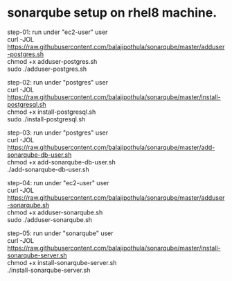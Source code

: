 # sonarqube setup on rhel8 machine.

step-01: run under "ec2-user" user  
curl -JOL https://raw.githubusercontent.com/balajipothula/sonarqube/master/adduser-postgres.sh  
chmod +x adduser-postgres.sh  
sudo ./adduser-postgres.sh  

step-02: run under "postgres" user  
curl -JOL https://raw.githubusercontent.com/balajipothula/sonarqube/master/install-postgresql.sh  
chmod +x install-postgresql.sh  
sudo ./install-postgresql.sh  

step-03: run under "postgres" user  
curl -JOL https://raw.githubusercontent.com/balajipothula/sonarqube/master/add-sonarqube-db-user.sh  
chmod +x add-sonarqube-db-user.sh  
./add-sonarqube-db-user.sh  

step-04: run under "ec2-user" user  
curl -JOL https://raw.githubusercontent.com/balajipothula/sonarqube/master/adduser-sonarqube.sh  
chmod +x adduser-sonarqube.sh  
sudo ./adduser-sonarqube.sh  

step-05: run under "sonarqube" user  
curl -JOL https://raw.githubusercontent.com/balajipothula/sonarqube/master/install-sonarqube-server.sh  
chmod +x install-sonarqube-server.sh  
./install-sonarqube-server.sh  
